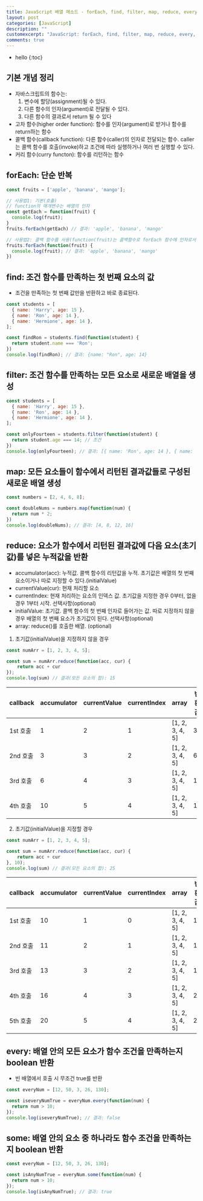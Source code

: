 ```yaml
---
title: JavaScript 배열 메소드 - forEach, find, filter, map, reduce, every, some
layout: post
categories: [JavaScript]
description: ""
customexcerpt: "JavaScript: forEach, find, filter, map, reduce, every, some "
comments: true
---
```


* hello
{:toc}

## 기본 개념 정리
- 자바스크립트의 함수는:
  1. 변수에 할당(assignment)될 수 있다. 
  2. 다른 함수의 인자(argument)로 전달될 수 있다.
  3. 다른 함수의 결과로서 return 될 수 있다
- 고차 함수(higher order function): 함수를 인자(argument)로 받거나 함수를 return하는 함수
- 콜백 함수(callback function): 다른 함수(caller)의 인자로 전달되는 함수. caller는 콜백 함수를 호출(invoke)하고 조건에 따라 실행하거나 여러 번 실행할 수 있다.
- 커리 함수(curry functon): 함수를 리턴하는 함수

## forEach: 단순 반복

```js
const fruits = ['apple', 'banana', 'mango'];

// 사용법1: 기본(호출)
// function의 매개변수는 배열의 인자
const getEach = function(fruit) {
  console.log(fruit);
}
fruits.forEach(getEach) // 결과: 'apple', 'banana', 'mango'

// 사용법2: 콜백 함수를 사용(function(fruit)는 콜백함수로 forEach 함수에 인자로서 전달되었다.
fruits.forEach(function(fruit) {
  console.log(fruit); // 결과: 'apple', 'banana', 'mango'
})
```


## find: 조건 함수를 만족하는 첫 번째 요소의 값 ##
- 조건을 만족하는 첫 번째 값만을 반환하고 바로 종료된다.

```js
const students = [
  { name: 'Harry', age: 15 },
  { name: 'Ron', age: 14 },
  { name: 'Hermione', age: 14 },
];

const findRon = students.find(function(student) {
  return student.name === 'Ron';
})
console.log(findRon); // 결과: {name: "Ron", age: 14}
```


## filter: 조건 함수를 만족하는 모든 요소로 새로운 배열을 생성

```js
const students = [
  { name: 'Harry', age: 15 },
  { name: 'Ron', age: 14 },
  { name: 'Hermione', age: 14 },
];

const onlyFourteen = students.filter(function(student) {
  return student.age === 14; // 조건
})
console.log(onlyFourteen); // 결과: [{ name: 'Ron', age: 14 }, { name: 'Hermione', age: 14 }]
```


## map: 모든 요소들이 함수에서 리턴된 결과값들로 구성된 새로운 배열 생성

```js
const numbers = [2, 4, 6, 8];

const doubleNums = numbers.map(function(num) {
  return num * 2;
})
console.log(doubleNums); // 결과: [4, 8, 12, 16] 
```

## reduce: 요소가 함수에서 리턴된 결과값에 다음 요소(초기값)를 넣은 누적값을 반환

- accumulator(acc): 누적값. 콜백 함수의 리턴값을 누적. 초기값은 배열의 첫 번째 요소이거나 따로 지정할 수 있다.(initialValue)
- currentValue(cur): 현재 처리할 요소
- currentIndex: 현재 처리하는 요소의 인덱스 값. 초기값을 지정한 경우 0부터, 없을 경우 1부터 시작. 선택사항(optional)
- initialValue: 초기값. 콜백 함수의 첫 번째 인자로 들어가는 값. 따로 지정하지 않을 경우 배열의 첫 번째 요소가 초기값이 된다. 선택사항(optional)
- array: reduce()를 호출한 배열. (optional)

1. 초기값(initialValue)을 지정하지 않을 경우

```js
const numArr = [1, 2, 3, 4, 5];

const sum = numArr.reduce(function(acc, cur) {
    return acc + cur
});
console.log(sum) // 결과(모든 요소의 합): 15
```

callback | accumulator | currentValue | currentIndex | array | 반환값
---- | ---- | ---- | ---- | ---- | ----
1st 호출 | 1 | 2 | 1 | [1, 2, 3, 4, 5] | 3
2nd 호출 | 3 | 3 | 2 | [1, 2, 3, 4, 5] | 6
3rd 호출 | 6 | 4 | 3 | [1, 2, 3, 4, 5] | 10
4th 호출 | 10 | 5 | 4 | [1, 2, 3, 4, 5] | 15


2. 초기값(initialValue)을 지정할 경우

```js
const numArr = [1, 2, 3, 4, 5];

const sum = numArr.reduce(function(acc, cur) {
    return acc + cur
}, 10);
console.log(sum) // 결과(모든 요소의 합): 25
```

callback | accumulator | currentValue | currentIndex | array | 반환값
---- | ---- | ---- | ---- | ---- | ----
1st 호출 | 10 | 1 | 0 | [1, 2, 3, 4, 5] | 11
2nd 호출 | 11 | 2 | 1 | [1, 2, 3, 4, 5] | 13
3rd 호출 | 13 | 3 | 2 | [1, 2, 3, 4, 5] | 16
4th 호출 | 16 | 4 | 3 | [1, 2, 3, 4, 5] | 20
5th 호출 | 20 | 5 | 4 | [1, 2, 3, 4, 5] | 25


## every: 배열 안의 모든 요소가 함수 조건을 만족하는지 boolean 반환
- 빈 배열에서 호출 시 무조건 true를 반환

```js
const everyNum = [12, 50, 3, 26, 130];

const iseveryNumTrue = everyNum.every(function(num) {
  return num > 10;
});
console.log(iseveryNumTrue); // 결과: false
```


## some: 배열 안의 요소 중 하나라도 함수 조건을 만족하는지 boolean 반환

```js
const everyNum = [12, 50, 3, 26, 130];

const isAnyNumTrue = everyNum.some(function(num) {
  return num > 10;
});
console.log(isAnyNumTrue); // 결과: true
```
